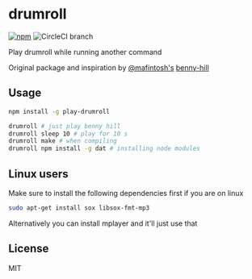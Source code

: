 # drumroll

[![npm](https://img.shields.io/npm/dt/play-drumroll.svg)](https://www.npmjs.com/package/play-drumroll)
![CircleCI branch](https://img.shields.io/circleci/project/github/bibixx/drumroll/master.svg)

Play drumroll while running another command

Original package and inspiration by [@mafintosh's](https://github.com/mafintosh/) [benny-hill](https://github.com/mafintosh/benny-hill)

## Usage

```bash
npm install -g play-drumroll

drumroll # just play benny hill
drumroll sleep 10 # play for 10 s
drumroll make # when compiling
drumroll npm install -g dat # installing node modules
```

## Linux users

Make sure to install the following dependencies first if you are on linux

``` bash
sudo apt-get install sox libsox-fmt-mp3
```

Alternatively you can install mplayer and it'll just use that

## License

MIT
